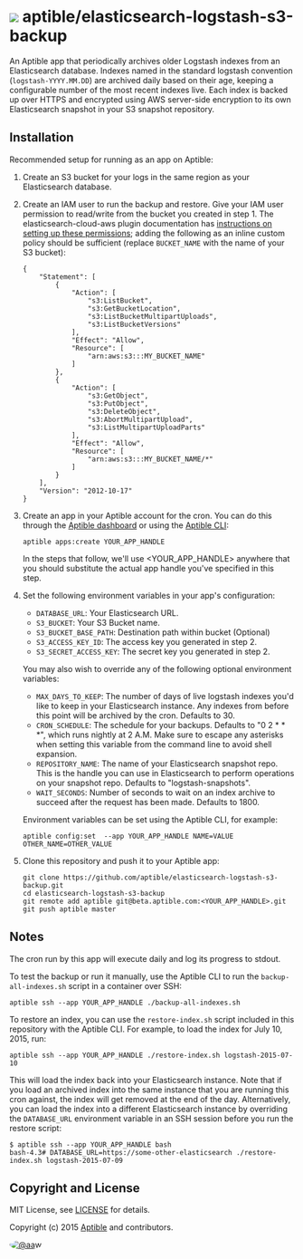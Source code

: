 # ![](https://gravatar.com/avatar/11d3bc4c3163e3d238d558d5c9d98efe?s=64) aptible/elasticsearch-logstash-s3-backup

An Aptible app that periodically archives older Logstash indexes from an
Elasticsearch database. Indexes named in the standard logstash convention
(`logstash-YYYY.MM.DD`) are archived daily based on their age, keeping a
configurable number of the most recent indexes live. Each index is backed
up over HTTPS and encrypted using AWS server-side encryption to its own
Elasticsearch snapshot in your S3 snapshot repository.

## Installation

Recommended setup for running as an app on Aptible:

 1. Create an S3 bucket for your logs in the same region as your Elasticsearch
    database.

 2. Create an IAM user to run the backup and restore. Give your IAM user
    permission to read/write from the bucket you created in step 1. The
    elasticsearch-cloud-aws plugin documentation has [instructions on setting
    up these permissions](https://github.com/elastic/elasticsearch-cloud-aws/tree/v2.5.1/#recommended-s3-permissions);
    adding the following as an inline custom policy should be sufficient
    (replace `BUCKET_NAME` with the name of your S3 bucket):

    ```
    {
        "Statement": [
            {
                "Action": [
                    "s3:ListBucket",
                    "s3:GetBucketLocation",
                    "s3:ListBucketMultipartUploads",
                    "s3:ListBucketVersions"
                ],
                "Effect": "Allow",
                "Resource": [
                    "arn:aws:s3:::MY_BUCKET_NAME"
                ]
            },
            {
                "Action": [
                    "s3:GetObject",
                    "s3:PutObject",
                    "s3:DeleteObject",
                    "s3:AbortMultipartUpload",
                    "s3:ListMultipartUploadParts"
                ],
                "Effect": "Allow",
                "Resource": [
                    "arn:aws:s3:::MY_BUCKET_NAME/*"
                ]
            }
        ],
        "Version": "2012-10-17"
    }

    ```

 3. Create an app in your Aptible account for the cron. You can do this through
    the [Aptible dashboard](https://dashboard.aptible.com) or using the
    [Aptible CLI](https://github.com/aptible/aptible-cli):

    ```
    aptible apps:create YOUR_APP_HANDLE
    ```

    In the steps that follow, we'll use &lt;YOUR_APP_HANDLE&gt; anywhere that
    you should substitute the actual app handle you've specified in this step.

 4. Set the following environment variables in your app's configuration:

     * `DATABASE_URL`: Your Elasticsearch URL.
     * `S3_BUCKET`: Your S3 Bucket name.
     * `S3_BUCKET_BASE_PATH`: Destination path within bucket (Optional)
     * `S3_ACCESS_KEY_ID`: The access key you generated in step 2.
     * `S3_SECRET_ACCESS_KEY`: The secret key you generated in step 2.

    You may also wish to override any of the following optional environment
    variables:

     * `MAX_DAYS_TO_KEEP`: The number of days of live logstash indexes you'd
       like to keep in your Elasticsearch instance. Any indexes from before this
       point will be archived by the cron. Defaults to 30.
     * `CRON_SCHEDULE`: The schedule for your backups. Defaults to "0 2 * * *",
       which runs nightly at 2 A.M. Make sure to escape any asterisks when
       setting this variable from the command line to avoid shell expansion.
     * `REPOSITORY_NAME`: The name of your Elasticsearch snapshot repo. This is
       the handle you can use in Elasticsearch to perform operations on your
       snapshot repo. Defaults to "logstash-snapshots".
     * `WAIT_SECONDS`: Number of seconds to wait on an index archive to succeed
       after the request has been made. Defaults to 1800.

    Environment variables can be set using the Aptible CLI, for example:

    ```
    aptible config:set  --app YOUR_APP_HANDLE NAME=VALUE OTHER_NAME=OTHER_VALUE
    ```

 5. Clone this repository and push it to your Aptible app:

    ```
    git clone https://github.com/aptible/elasticsearch-logstash-s3-backup.git
    cd elasticsearch-logstash-s3-backup
    git remote add aptible git@beta.aptible.com:<YOUR_APP_HANDLE>.git
    git push aptible master
    ```

## Notes

The cron run by this app will execute daily and log its progress to stdout.

To test the backup or run it manually, use the Aptible CLI to run the
`backup-all-indexes.sh` script in a container over SSH:

```
aptible ssh --app YOUR_APP_HANDLE ./backup-all-indexes.sh
```

To restore an index, you can use the `restore-index.sh` script included in this
repository with the Aptible CLI. For example, to load the index for July 10, 2015,
run:

```
aptible ssh --app YOUR_APP_HANDLE ./restore-index.sh logstash-2015-07-10
```

This will load the index back into your Elasticsearch instance. Note that if
you load an archived index into the same instance that you are running this
cron against, the index will get removed at the end of the day. Alternatively,
you can load the index into a different Elasticsearch instance by overriding
the `DATABASE_URL` environment variable in an SSH session before you run the
restore script:

```
$ aptible ssh --app YOUR_APP_HANDLE bash
bash-4.3# DATABASE_URL=https://some-other-elasticsearch ./restore-index.sh logstash-2015-07-09
```

## Copyright and License

MIT License, see [LICENSE](LICENSE.md) for details.

Copyright (c) 2015 [Aptible](https://www.aptible.com) and contributors.

[<img src="https://s.gravatar.com/avatar/c386daf18778552e0d2f2442fd82144d?s=60" style="border-radius: 50%;" alt="@aaw" />](https://github.com/aaw)
